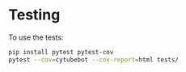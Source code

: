 # Testing

To use the tests:

```bash
pip install pytest pytest-cov
pytest --cov=cytubebot --cov-report=html tests/
```
